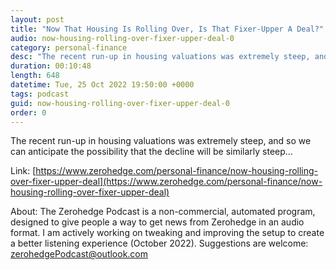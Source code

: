 ```yaml
---
layout: post
title: "Now That Housing Is Rolling Over, Is That Fixer-Upper A Deal?"
audio: now-housing-rolling-over-fixer-upper-deal-0
category: personal-finance
desc: "The recent run-up in housing valuations was extremely steep, and so we can anticipate the possibility that the decline will be similarly steep..."
duration: 00:10:48
length: 648
datetime: Tue, 25 Oct 2022 19:50:00 +0000
tags: podcast
guid: now-housing-rolling-over-fixer-upper-deal-0
order: 0
---
```

The recent run-up in housing valuations was extremely steep, and so we can anticipate the possibility that the decline will be similarly steep...

Link: [https://www.zerohedge.com/personal-finance/now-housing-rolling-over-fixer-upper-deal](https://www.zerohedge.com/personal-finance/now-housing-rolling-over-fixer-upper-deal)

About: The Zerohedge Podcast is a non-commercial, automated program, designed to give people a way to get news from Zerohedge in an audio format.  I am actively working on tweaking and improving the setup to create a better listening experience (October 2022).  Suggestions are welcome: [zerohedgePodcast@outlook.com](mailto:zerohedgePodcast@outlook.com)